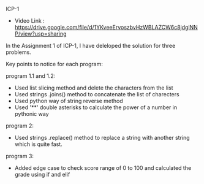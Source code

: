 
ICP-1
 - Video Link : https://drive.google.com/file/d/1YKveeErvoszbvHzWBLAZCW6c8jdglNNP/view?usp=sharing

 In the Assignment 1 of ICP-1, I have deleloped the solution for three problems.
 
 Key points to notice for each program:
 
 program 1.1 and 1.2: 
   - Used list slicing method and delete the characters from the list
   - Used strings .joins() method to concatenate the list of charecters 
   - Used python way of string reverse method
   - Used '**' double asterisks to calculate the power of a number in pythonic way

 program 2:
   - Used strings .replace() method to replace a string with another string which is quite fast.

 program 3:
   - Added edge case to check score range of 0 to 100 and calculated the grade using if and elif

